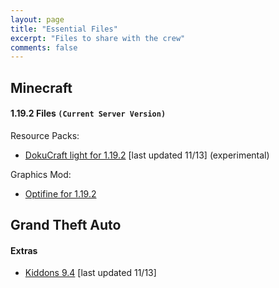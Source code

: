 ```yaml
---
layout: page
title: "Essential Files"
excerpt: "Files to share with the crew"
comments: false
---
```

## Minecraft

#### 1.19.2 Files `(Current Server Version)`
Resource Packs:
- <a href="http://dostresamigoz.club/assets/Dokucraft-light.zip">DokuCraft light for 1.19.2</a> [last updated 11/13] (experimental)

Graphics Mod:
- <a href="http://dostresamigoz.club/assets/OptiFine.jar"> Optifine for 1.19.2</a>

## Grand Theft Auto
#### Extras
- <a href="http://dostresamigoz.club/assets/kiddons.zip">Kiddons 9.4</a> [last updated 11/13]
